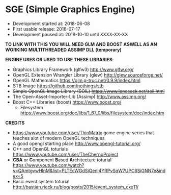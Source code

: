 # SGE (Simple Graphics Engine)
* Development started at: 2018-06-08
* First usable release: 2018-07-17
* Development paused at: 2018-10-10 until XXXX-XX-XX

**TO LINK WITH THIS YOU WILL NEED GLM AND BOOST ASWELL AS AN WORKING MULTITHREADED ASSIMP DLL (temporary)**

**ENGINE USES OR USED TO USE THESE LIBRARIES**:
* Graphics Library Framework (glfw3) http://www.glfw.org/
* OpenGL Extension Wrangler Library (glew) http://glew.sourceforge.net/
* OpenGL Mathematics https://glm.g-truc.net/0.9.9/index.html
* STB Image https://github.com/nothings/stb
* ~~Simple OpenGL Image Library (SOIL) https://www.lonesock.net/soil.html~~
* The Open-Asset-Importer-Lib (Assimp) http://www.assimp.org/
* Boost C++ Libraries (boost) https://www.boost.org/ 
  * Filesystem https://www.boost.org/doc/libs/1_67_0/libs/filesystem/doc/index.htm

**CREDITS**
* https://www.youtube.com/user/ThinMatrix game engine series that teaches alot of modern OpenGL techniques
* A good opengl starting place http://www.opengl-tutorial.org/
* C++ and OpenGL toturials https://www.youtube.com/user/TheChernoProject
* **CBA** or **C**omponent **B**ased **A**rchitecture toturial https://www.youtube.com/watch?v=QAmtgvwHInM&list=PLTEcWGdSiQenl4YRPvSqW7UPC6SiGNN7e&index=5
*  Basic event system toturial http://bastian.rieck.ru/blog/posts/2015/event_system_cxx11/
